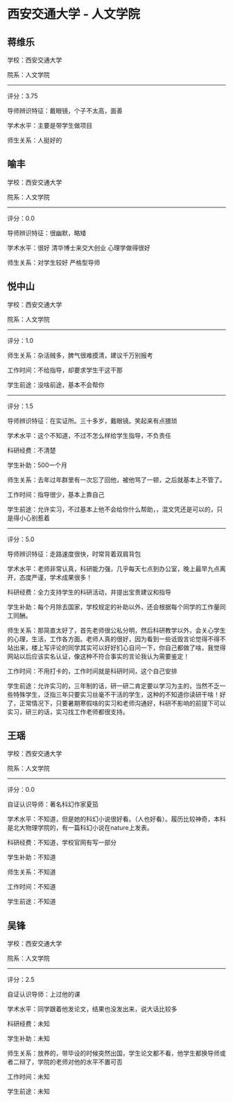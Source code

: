 # 西安交通大学 - 人文学院

## 蒋维乐

学校：西安交通大学

院系：人文学院

* * *

评分：3.75

导师辨识特征：戴眼镜，个子不太高，面善

学术水平：主要是带学生做项目

师生关系：人挺好的

## 喻丰

学校：西安交通大学

院系：人文学院

* * *

评分：0.0

导师辨识特征：很幽默，略矮

学术水平：很好 清华博士来交大创业 心理学做得很好

师生关系：对学生较好 严格型导师

## 悦中山

学校：西安交通大学

院系：人文学院

* * *

评分：1.0

师生关系：杂活贼多，脾气很难摸清，建议千万别报考

工作时间：不给指导，却要求学生干这干那

学生前途：没啥前途，基本不会帮你

* * *

评分：1.5

导师辨识特征：在实证所。三十多岁，戴眼镜。笑起来有点猥琐

学术水平：这个不知道，不过不怎么样给学生指导，不负责任

科研经费：不清楚

学生补助：500一个月

师生关系：去年过年群里有一次忘了回他，被他骂了一顿，之后就基本上不管了。

工作时间：指导很少，基本上靠自己

学生前途：允许实习，不过基本上他不会给你什么帮助，，混文凭还是可以的，只是得小心别惹着

* * *

评分：5.0

导师辨识特征：走路速度很快，时常背着双肩背包

学术水平：老师非常认真，科研能力强，几乎每天七点到办公室，晚上最早九点离开，态度严谨，学术成果很多！

科研经费：全力支持学生的科研活动，并提出宝贵建议和指导

学生补助：每个月除去国家，学校规定的补助以外，还会根据每个同学的工作量同工同酬。

师生关系：那简直太好了，首先老师很公私分明，然后科研教学以外，会关心学生的心理，生活，工作各方面。老师人真的很好，因为看到一些诋毁言论觉得不得不站出来，楼上写评论的同学其实可以好好扪心自问一下，你自己都做了啥，我觉得网站以后应该实名认证，像这种不符合事实的言论我认为需要鉴定！

工作时间：不用打卡的，工作时间就是科研时间，这个自己安排

学生前途：允许实习的，三年制的话，研一研二肯定要以学习为主的，当然不乏一些特殊学生，泛指三年只要实习丝毫不干活的学生，这种的不知道你读研干啥！好了，正常情况下，只要暑期寒假啥的实习和老师沟通好，科研不影响的前提下可以实习，研三的话，实习找工作老师都很支持。

## 王瑶

学校：西安交通大学

院系：人文学院

* * *

评分：0.0

自证认识导师：著名科幻作家夏笳

学术水平：不知道，但是她的科幻小说很好看。（人也好看）。履历比较神奇，本科是北大物理学院的，有一篇科幻小说在nature上发表。

科研经费：不知道，学校官网有写一部分

学生补助：不知道

师生关系：不知道

工作时间：不知道

学生前途：不知道

## 吴锋

学校：西安交通大学

院系：人文学院

* * *

评分：2.5

自证认识导师：上过他的课

学术水平：同学跟着他发论文，结果也没发出来，说大话比较多

科研经费：未知

学生补助：未知

师生关系：放养的，带毕设的时候突然出国，学生论文都不看，他学生都换导师或者二辩了，学院的老师对他的水平不置可否

工作时间：未知

学生前途：未知